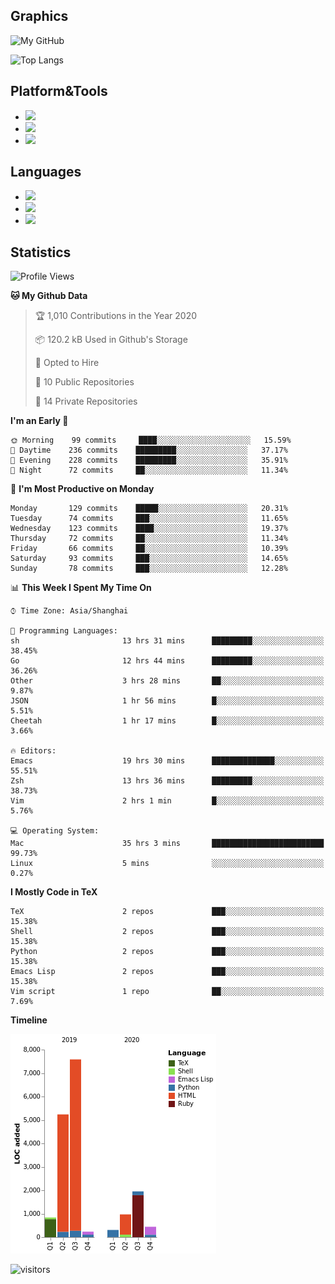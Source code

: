 ## Graphics

![My GitHub](https://github-readme-stats.vercel.app/api?username=SteamedFish&count_private=true&show_icons=true&theme=buefy&include_all_commits=false)

![Top Langs](https://github-readme-stats.vercel.app/api/top-langs/?username=SteamedFish&theme=buefy&hide=ruby&count_private=true&show_icons=true&layout=compact)

## Platform&Tools

* [![](https://img.shields.io/badge/ArchLinux--purple?style=flat-square&logo=ArchLinux)](https://www.archlinux.org/)
* [![](https://img.shields.io/badge/Gentoo-testing-purple?style=flat-square&logo=Gentoo)](https://www.gentoo.org/)
* [![](https://img.shields.io/badge/Doom%20Emacs-28-blue?style=flat-square&logo=Gnu%20emacs&logoColor=white)](https://www.gnu.org/software/emacs/)

## Languages

* [![](https://img.shields.io/badge/-Python-3776AB?style=flat-square&logo=python&logoColor=white)](https://www.python.org/)
* [![](https://img.shields.io/badge/-Bash-00ADD8?style=flat-square&logo=Gnu-bash&logoColor=white)](https://www.gnu.org/software/bash/)
* [![](https://img.shields.io/badge/-Go-00ADD8?style=flat-square&logo=go&logoColor=white)](https://golang.org/)

## Statistics

<!--START_SECTION:waka-->
![Profile Views](http://img.shields.io/badge/Profile%20Views-5-blue)

**🐱 My Github Data** 

> 🏆 1,010 Contributions in the Year 2020
 > 
> 📦 120.2 kB Used in Github's Storage 
 > 
> 💼 Opted to Hire
 > 
> 📜 10 Public Repositories 
 > 
> 🔑 14 Private Repositories  
 > 
**I'm an Early 🐤** 

```text
🌞 Morning    99 commits     ████░░░░░░░░░░░░░░░░░░░░░   15.59% 
🌆 Daytime    236 commits    █████████░░░░░░░░░░░░░░░░   37.17% 
🌃 Evening    228 commits    █████████░░░░░░░░░░░░░░░░   35.91% 
🌙 Night      72 commits     ██░░░░░░░░░░░░░░░░░░░░░░░   11.34%

```
📅 **I'm Most Productive on Monday** 

```text
Monday       129 commits    █████░░░░░░░░░░░░░░░░░░░░   20.31% 
Tuesday      74 commits     ███░░░░░░░░░░░░░░░░░░░░░░   11.65% 
Wednesday    123 commits    ████░░░░░░░░░░░░░░░░░░░░░   19.37% 
Thursday     72 commits     ██░░░░░░░░░░░░░░░░░░░░░░░   11.34% 
Friday       66 commits     ██░░░░░░░░░░░░░░░░░░░░░░░   10.39% 
Saturday     93 commits     ███░░░░░░░░░░░░░░░░░░░░░░   14.65% 
Sunday       78 commits     ███░░░░░░░░░░░░░░░░░░░░░░   12.28%

```


📊 **This Week I Spent My Time On** 

```text
⌚︎ Time Zone: Asia/Shanghai

💬 Programming Languages: 
sh                       13 hrs 31 mins      █████████░░░░░░░░░░░░░░░░   38.45% 
Go                       12 hrs 44 mins      █████████░░░░░░░░░░░░░░░░   36.26% 
Other                    3 hrs 28 mins       ██░░░░░░░░░░░░░░░░░░░░░░░   9.87% 
JSON                     1 hr 56 mins        █░░░░░░░░░░░░░░░░░░░░░░░░   5.51% 
Cheetah                  1 hr 17 mins        █░░░░░░░░░░░░░░░░░░░░░░░░   3.66%

🔥 Editors: 
Emacs                    19 hrs 30 mins      ██████████████░░░░░░░░░░░   55.51% 
Zsh                      13 hrs 36 mins      █████████░░░░░░░░░░░░░░░░   38.73% 
Vim                      2 hrs 1 min         █░░░░░░░░░░░░░░░░░░░░░░░░   5.76%

💻 Operating System: 
Mac                      35 hrs 3 mins       █████████████████████████   99.73% 
Linux                    5 mins              ░░░░░░░░░░░░░░░░░░░░░░░░░   0.27%

```

**I Mostly Code in TeX** 

```text
TeX                      2 repos             ███░░░░░░░░░░░░░░░░░░░░░░   15.38% 
Shell                    2 repos             ███░░░░░░░░░░░░░░░░░░░░░░   15.38% 
Python                   2 repos             ███░░░░░░░░░░░░░░░░░░░░░░   15.38% 
Emacs Lisp               2 repos             ███░░░░░░░░░░░░░░░░░░░░░░   15.38% 
Vim script               1 repo              ██░░░░░░░░░░░░░░░░░░░░░░░   7.69%

```


**Timeline**

![Chart not found](https://raw.githubusercontent.com/SteamedFish/SteamedFish/master/charts/bar_graph.png) 


<!--END_SECTION:waka-->

![visitors](https://visitor-badge.laobi.icu/badge?page_id=SteamedFish.SteamedFish)
